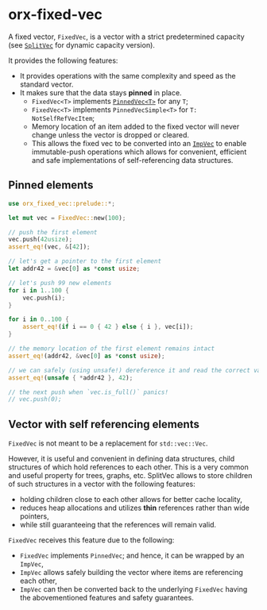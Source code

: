 # orx-fixed-vec

A fixed vector, `FixedVec`, is a vector with a strict predetermined capacity
(see [`SplitVec`](https://crates.io/crates/orx-split-vec) for dynamic capacity version).

It provides the following features:

* It provides operations with the same complexity and speed as the standard vector.
* It makes sure that the data stays **pinned** in place.
    * `FixedVec<T>` implements [`PinnedVec<T>`](https://crates.io/crates/orx-pinned-vec) for any `T`;
    * `FixedVec<T>` implements `PinnedVecSimple<T>` for `T: NotSelfRefVecItem`;
    * Memory location of an item added to the fixed vector will never change
    unless the vector is dropped or cleared.
    * This allows the fixed vec to be converted into an [`ImpVec`](https://crates.io/crates/orx-imp-vec)
    to enable immutable-push operations which allows for 
    convenient, efficient and safe implementations of self-referencing data structures.

## Pinned elements

```rust
use orx_fixed_vec::prelude::*;

let mut vec = FixedVec::new(100);

// push the first element
vec.push(42usize);
assert_eq!(vec, &[42]);

// let's get a pointer to the first element
let addr42 = &vec[0] as *const usize;

// let's push 99 new elements
for i in 1..100 {
    vec.push(i);
}

for i in 0..100 {
    assert_eq!(if i == 0 { 42 } else { i }, vec[i]);
}

// the memory location of the first element remains intact
assert_eq!(addr42, &vec[0] as *const usize);

// we can safely (using unsafe!) dereference it and read the correct value
assert_eq!(unsafe { *addr42 }, 42);

// the next push when `vec.is_full()` panics!
// vec.push(0);
```

## Vector with self referencing elements

`FixedVec` is not meant to be a replacement for `std::vec::Vec`.

However, it is useful and convenient in defining data structures, child structures of which
hold references to each other.
This is a very common and useful property for trees, graphs, etc.
SplitVec allows to store children of such structures in a vector with the following features:

* holding children close to each other allows for better cache locality,
* reduces heap allocations and utilizes **thin** references rather than wide pointers,
* while still guaranteeing that the references will remain valid.

`FixedVec` receives this feature due to the following:

* `FixedVec` implements `PinnedVec`; and hence, it can be wrapped by an `ImpVec`,
* `ImpVec` allows safely building the vector where items are referencing each other,
* `ImpVec` can then be converted back to the underlying `FixedVec`
having the abovementioned features and safety guarantees.
